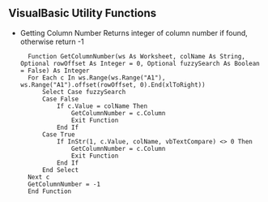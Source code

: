 ## VisualBasic Utility Functions

- Getting Column Number
Returns integer of column number if found, otherwise return -1
    
        Function GetColumnNumber(ws As Worksheet, colName As String, Optional rowOffset As Integer = 0, Optional fuzzySearch As Boolean = False) As Integer    
        For Each c In ws.Range(ws.Range("A1"), ws.Range("A1").offset(rowOffset, 0).End(xlToRight))
            Select Case fuzzySearch
            Case False
                If c.Value = colName Then
                    GetColumnNumber = c.Column
                    Exit Function
                End If
            Case True
                If InStr(1, c.Value, colName, vbTextCompare) <> 0 Then
                    GetColumnNumber = c.Column
                    Exit Function
                End If
            End Select
        Next c
        GetColumnNumber = -1
        End Function
